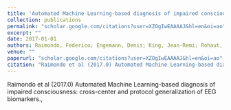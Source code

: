 ```yaml
---
title: 'Automated Machine Learning-based diagnosis of impaired consciousness: cross-center and protocol generalization of EEG biomarkers.'
collection: publications
permalink: "scholar.google.com/citations?user=XZOgIwEAAAAJ&hl=en&oi=ao"
excerpt: ""
date: 2017-01-01
authors: Raimondo, Federico; Engemann, Denis; King, Jean-Remi; Rohaut, Benjamin; Louppe, Gilles; Laureys, Steven; Fernandez Slezak, Diego; Naccache, Lionel; Dehaene, Stanislas; Sitt, Jacobo; 
venue: ""
paperurl: "scholar.google.com/citations?user=XZOgIwEAAAAJ&hl=en&oi=ao"
citation: "Raimondo et al (2017.0) Automated Machine Learning-based diagnosis of impaired consciousness: cross-center and protocol generalization of EEG biomarkers., <i></i>"
---
```

Raimondo et al (2017.0) Automated Machine Learning-based diagnosis of impaired consciousness: cross-center and protocol generalization of EEG biomarkers., <i></i>
